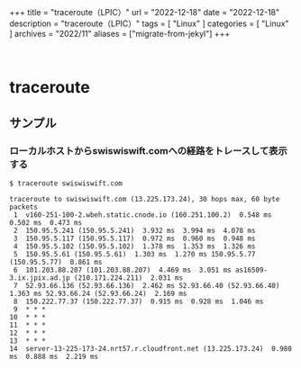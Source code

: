 +++
title = "traceroute（LPIC）"
url = "2022-12-18"
date = "2022-12-18"
description = "traceroute（LPIC）"
tags = [
  "Linux"
]
categories = [
  "Linux"
]
archives = "2022/11"
aliases = ["migrate-from-jekyl"]
+++

<br>

# traceroute


## サンプル

### ローカルホストからswiswiswift.comへの経路をトレースして表示する

```
$ traceroute swiswiswift.com
```

```
traceroute to swiswiswift.com (13.225.173.24), 30 hops max, 60 byte packets
 1  v160-251-100-2.wbeh.static.cnode.io (160.251.100.2)  0.548 ms  0.502 ms  0.473 ms
 2  150.95.5.241 (150.95.5.241)  3.932 ms  3.994 ms  4.078 ms
 3  150.95.5.117 (150.95.5.117)  0.972 ms  0.960 ms  0.948 ms
 4  150.95.5.102 (150.95.5.102)  1.378 ms  1.353 ms  1.326 ms
 5  150.95.5.61 (150.95.5.61)  1.303 ms  1.270 ms 150.95.5.77 (150.95.5.77)  0.861 ms
 6  101.203.88.207 (101.203.88.207)  4.469 ms  3.051 ms as16509-3.ix.jpix.ad.jp (210.171.224.211)  2.031 ms
 7  52.93.66.136 (52.93.66.136)  2.462 ms 52.93.66.40 (52.93.66.40)  1.363 ms 52.93.66.24 (52.93.66.24)  2.169 ms
 8  150.222.77.37 (150.222.77.37)  0.915 ms  0.928 ms  1.046 ms
 9  * * *
10  * * *
11  * * *
12  * * *
13  * * *
14  server-13-225-173-24.nrt57.r.cloudfront.net (13.225.173.24)  0.980 ms  0.888 ms  2.219 ms
```
